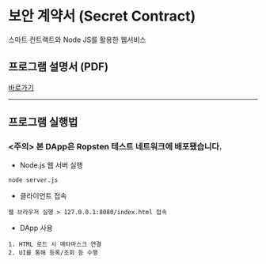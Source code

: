 # 보안 계약서 (Secret Contract)
 스마트 컨트랙트와 Node JS를 활용한 웹서비스

## 프로그램 설명서 (PDF)
[바로가기](docs/README.pdf)

---

## 프로그램 실행법

### <주의> 본 DApp은 Ropsten 테스트 네트워크에 배포됐습니다.
* Node.js 웹 서버 실행
```
node server.js
```
* 클라이언트 접속
```
웹 브라우저 실행 > 127.0.0.1:8080/index.html 접속
```

* DApp 사용
```
1. HTML 로드 시 메타마스크 연결
2. UI를 통해 등록/조회 등 수행
```
